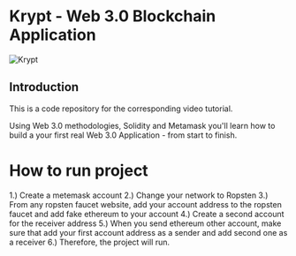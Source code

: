 # Krypt - Web 3.0 Blockchain Application
![Krypt](https://i.ibb.co/DVF4tNW/image.png)

## Introduction
This is a code repository for the corresponding video tutorial.

Using Web 3.0 methodologies, Solidity and Metamask you'll learn how to build a your first real Web 3.0 Application - from start to finish.

# How to run project
1.) Create a metemask account
2.) Change your network to Ropsten 
3.) From any ropsten faucet website, add your account address to the ropsten faucet and add fake ethereum to your account
4.) Create a second account for the receiver address
5.) When you send ethereum other account, make sure that add your first account address as a sender and add second one as a receiver
6.) Therefore, the project will run. 

